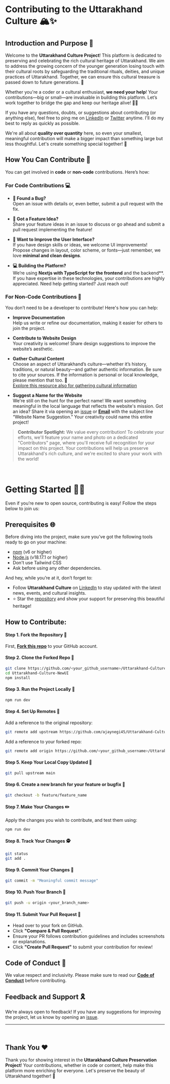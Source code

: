 # Contributing to the Uttarakhand Culture 🏔️✨

## Introduction and Purpose 🌟

Welcome to the **Uttarakhand Culture Project**! This platform is dedicated to preserving and celebrating the rich cultural heritage of Uttarakhand. We aim to address the growing concern of the younger generation losing touch with their cultural roots by safeguarding the traditional rituals, deities, and unique practices of Uttarakhand. Together, we can ensure this cultural treasure is passed down to future generations. 🌿

Whether you're a coder or a cultural enthusiast, **we need your help**! Your contributions—big or small—are invaluable in building this platform. Let’s work together to bridge the gap and keep our heritage alive! 🌱✨

If you have any questions, doubts, or suggestions about contributing (or anything else), feel free to ping me on [LinkedIn](https://www.linkedin.com/in/ajaynegi45/) or [Twitter](https://x.com/ajaynegi45) anytime. I'll do my best to reply as quickly as possible.

We're all about **quality over quantity** here, so even your smallest, meaningful contribution will make a bigger impact than something large but less thoughtful. Let's create something special together! 🙌

## How You Can Contribute 👀

You can get involved in **code** or **non-code** contributions. Here’s how:

### For Code Contributions 💻

- **🐞 Found a Bug?**  
  Open an issue with details or, even better, submit a pull request with the fix.
- **🎉 Got a Feature Idea?**  
  Share your feature ideas in an issue to discuss or go ahead and submit a pull request implementing the feature!

- **💅 Want to Improve the User Interface?**  
  If you have design skills or ideas, we welcome UI improvements! Propose changes in layout, color scheme, or fonts—just remember, we love **minimal and clean designs**.

- **💻 Building the Platform?**  
  We’re using **Nextjs with TypeScript for the frontend** and the backend\*\*. If you have expertise in these technologies, your contributions are highly appreciated. Need help getting started? Just reach out!

### For Non-Code Contributions 📄

You don’t need to be a developer to contribute! Here's how you can help:

- **Improve Documentation**  
  Help us write or refine our documentation, making it easier for others to join the project.

- **Contribute to Website Design**  
  Your creativity is welcome! Share design suggestions to improve the website’s aesthetic.

- **Gather Cultural Content**  
  Choose an aspect of Uttarakhand’s culture—whether it’s history, traditions, or natural beauty—and gather authentic information. Be sure to cite your sources. If the information is personal or local knowledge, please mention that too. 📝  
  <a href="https://ajaynegi.notion.site/Resources-f92bcb910d0544a1a8db50cc3ef79cfe" target="_blank">Explore this resource also for gathering cultural information</a>

- **Suggest a Name for the Website**  
  We're still on the hunt for the perfect name! We want something meaningful in the local language that reflects the website's mission. Got an idea? Share it via opening an [issue](https://github.com/ajaynegi45/Uttarakhand-Culture-NewUI/issues/new?assignees=&labels=status%3A+awaiting+triage&projects=&template=feature_request.yml&title=%5BFEATURE%5D+%3Cbrief+description%3E) or **[Email](mailto:codiescoder@gmail.com)** with the subject line “Website Name Suggestion.” Your creativity could name this entire project!

> **Contributor Spotlight:** We value every contribution! To celebrate your efforts, we'll feature your name and photo on a dedicated "Contributors" page, where you'll receive full recognition for your impact on this project. Your contributions will help us preserve Uttarakhand's rich culture, and we're excited to share your work with the world!

<br/>

# Getting Started ✍🏻

Even if you’re new to open source, contributing is easy! Follow the steps below to join us:

## Prerequisites 🌐

Before diving into the project, make sure you’ve got the following tools ready to go on your machine:

- [npm](https://www.npmjs.com/) (v6 or higher)
- [Node.js](https://nodejs.org/) (v18.17.1 or higher)
- Don't use Tailwind CSS
- Ask before using any other dependencies.

And hey, while you’re at it, don’t forget to:

- Follow **Uttarakhand Culture** on [LinkedIn](https://www.linkedin.com/company/uttarakhandculture) to stay updated with the latest news, events, and cultural insights.
- ⭐ Star the [repository](https://github.com/ajaynegi45/Uttarakhand-Culture-NewUI) and show your support for preserving this beautiful heritage!

## How to Contribute:

#### Step 1. Fork the Repository 🍴

First, **[Fork this repo](https://github.com/ajaynegi45/Uttarakhand-Culture-NewUI.git)** to your GitHub account.

#### Step 2. Clone the Forked Repo 💾

```bash
git clone https://github.com/<your_github_username>/Uttarakhand-Culture-NewUI.git
cd Uttarakhand-Culture-NewUI
npm install
```

#### Step 3. Run the Project Locally 🚀

```bash
npm run dev
```

#### Step 4. Set Up Remotes 🔄

Add a reference to the original repository:

```bash
git remote add upstream https://github.com/ajaynegi45/Uttarakhand-Culture-NewUI.git
```

Add a reference to your forked repo:

```bash
git remote add origin https://github.com/<your_github_username>/Uttarakhand-Culture-NewUI.git
```

#### Step 5. Keep Your Local Copy Updated 🔄

```bash
git pull upstream main
```

#### Step 6. Create a new branch for your feature or bugfix 🌿

```bash
git checkout -b feature/feature_name
```

#### Step 7. Make Your Changes ✏️

Apply the changes you wish to contribute, and test them using:

```bash
npm run dev
```

#### Step 8. Track Your Changes 🕵️

```bash
git status
git add .
```

#### Step 9. Commit Your Changes 💬

```bash
git commit -m "Meaningful commit message"
```

#### Step 10. Push Your Branch 🚀

```bash
git push -u origin <your_branch_name>
```

#### Step 11. Submit Your Pull Request 🔄

- Head over to your fork on GitHub.
- Click **"Compare & Pull Request"**.
- Ensure your PR follows contribution guidelines and includes screenshots or explanations.
- Click **"Create Pull Request"** to submit your contribution for review!

## Code of Conduct 📃

We value respect and inclusivity. Please make sure to read our **[Code of Conduct](https://github.com/ajaynegi45/Uttarakhand-Culture-NewUI/blob/main/code_of_conduct.md)** before contributing.

## Feedback and Support 🎗️

We’re always open to feedback! If you have any suggestions for improving the project, let us know by opening an [issue](https://github.com/ajaynegi45/Uttarakhand-Culture-NewUI/issues/new/choose).

---

<br/>

## Thank You ❤️

Thank you for showing interest in the **Uttarakhand Culture Preservation Project**! Your contributions, whether in code or content, help make this platform more enriching for everyone. Let's preserve the beauty of Uttarakhand together! 🌄
